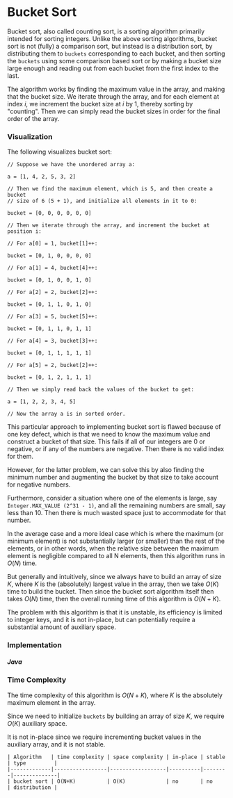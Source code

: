 # Bucket Sort

Bucket sort, also called counting sort, is a sorting algorithm primarily intended for sorting 
integers. Unlike the above sorting algorithms, bucket sort is not (fully) a comparison sort, but 
instead is a distribution sort, by distributing them to `buckets` corresponding to each bucket, and 
then sorting the `buckets` using some comparison based sort or by making a bucket size large 
enough and reading out from each bucket from the first index to the last.

The algorithm works by finding the maximum value in the array, and making that the bucket size. We 
iterate through the array, and for each element at index $i$, we increment the bucket size at $i$ 
by 1, thereby sorting by "counting". Then we can simply read the bucket sizes in order for the final 
order of the array.

### Visualization

The following visualizes bucket sort:

```
// Suppose we have the unordered array a:

a = [1, 4, 2, 5, 3, 2]

// Then we find the maximum element, which is 5, and then create a bucket
// size of 6 (5 + 1), and initialize all elements in it to 0:

bucket = [0, 0, 0, 0, 0, 0]

// Then we iterate through the array, and increment the bucket at position i:

// For a[0] = 1, bucket[1]++:

bucket = [0, 1, 0, 0, 0, 0]

// For a[1] = 4, bucket[4]++:

bucket = [0, 1, 0, 0, 1, 0]

// For a[2] = 2, bucket[2]++:

bucket = [0, 1, 1, 0, 1, 0]

// For a[3] = 5, bucket[5]++:

bucket = [0, 1, 1, 0, 1, 1]

// For a[4] = 3, bucket[3]++:

bucket = [0, 1, 1, 1, 1, 1]

// For a[5] = 2, bucket[2]++:

bucket = [0, 1, 2, 1, 1, 1]

// Then we simply read back the values of the bucket to get:

a = [1, 2, 2, 3, 4, 5]

// Now the array a is in sorted order.
```

This particular approach to implementing bucket sort is flawed because of one key defect, which is 
that we need to know the maximum value and construct a bucket of that size. This fails if all of our 
integers are 0 or negative, or if any of the numbers are negative. Then there is no valid index for 
them.

However, for the latter problem, we can solve this by also finding the minimum number and augmenting 
the bucket by that size to take account for negative numbers.

Furthermore, consider a situation where one of the elements is large, say 
`Integer.MAX_VALUE (2^31 - 1)`, and all the remaining numbers are small, say less than 10. Then 
there is much wasted space just to accommodate for that number.

In the average case and a more ideal case which is where the maximum (or minimum element) is not 
substantially larger (or smaller) than the rest of the elements, or in other words, when the 
relative size between the maximum element is negligible compared to all N elements, then this 
algorithm runs in $O(N)$ time.

But generally and intuitively, since we always have to build an array of size $K$, where $K$ is the 
(absolutely) largest value in the array, then we take $O(K)$ time to build the bucket. Then since 
the bucket sort algorithm itself then takes $O(N)$ time, then the overall running time of this 
algorithm is $O(N + K)$.

The problem with this algorithm is that it is unstable, its efficiency is limited to integer keys, 
and it is not in-place, but can potentially require a substantial amount of auxiliary space.

### Implementation

##### Java

<script src="https://gist.github.com/eliucs/56b63c2cb3d945e778383e95b0c5363a.js"></script>

### Time Complexity

The time complexity of this algorithm is $O(N + K)$, where $K$ is the absolutely maximum element in 
the array.

Since we need to initialize `buckets` by building an array of size $K$, we require $O(K)$ auxiliary 
space.

It is not in-place since we require incrementing bucket values in the auxiliary array, and it is 
not stable. 

```
| Algorithm   | time complexity | space complexity | in-place | stable | type         |
|-------------|-----------------|------------------|----------|--------|--------------|
| bucket sort | O(N+K)          | O(K)             | no       | no     | distribution |
```